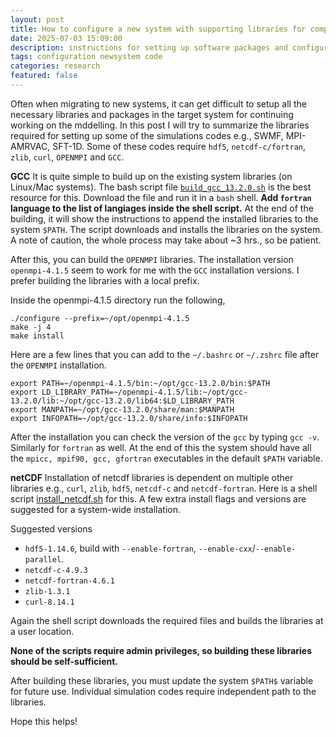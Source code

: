 ```yaml
---
layout: post
title: How to configure a new system with supporting libraries for compiling MHD models?
date: 2025-07-03 15:09:00
description: instructions for setting up software packages and configuring systems for global simulations 
tags: configuration newsystem code
categories: research
featured: false
---
```


Often when migrating to new systems, it can get difficult to setup all the necessary libraries and packages in the target system for 
continuing working on the mddelling. In this post I will try to summarize the libraries required for setting up some of the simulations codes e.g., 
SWMF, MPI-AMRVAC, SFT-1D. Some of these codes require `hdf5`, `netcdf-c/fortran`, `zlib`, `curl`, `OPENMPI` and `GCC`. 

**GCC**
It is quite simple to build up on the existing system libraries (on Linux/Mac systems). The bash script file [`build_gcc_13.2.0.sh`](https://github.com/darrenjs/howto/blob/master/build_scripts/build_gcc_13.2.0.sh) is the best resource for this. 
Download the file and run it in a `bash` shell. **Add `fortran` language to the list of langiages inside the shell script.** At the end of the building, it will show the instructions to append the installed libraries to the system `$PATH`. The script downloads and installs the libraries on the system. A note of caution, the whole process may take about ~3 hrs., so be patient.

After this, you can build the `OPENMPI` libraries. The installation version `openmpi-4.1.5` seem to work for me with the `GCC` installation versions. I prefer building the libraries with a local prefix.

Inside the openmpi-4.1.5 directory run the following,

```
./configure --prefix=~/opt/openmpi-4.1.5
make -j 4
make install
```

Here are a few lines that you can add to the `~/.bashrc` or `~/.zshrc` file after the `OPENMPI` installation.

```
export PATH=~/openmpi-4.1.5/bin:~/opt/gcc-13.2.0/bin:$PATH
export LD_LIBRARY_PATH=~/openmpi-4.1.5/lib:~/opt/gcc-13.2.0/lib:~/opt/gcc-13.2.0/lib64:$LD_LIBRARY_PATH
export MANPATH=~/opt/gcc-13.2.0/share/man:$MANPATH
export INFOPATH=~/opt/gcc-13.2.0/share/info:$INFOPATH
```

After the installation you can check the version of the `gcc` by typing `gcc -v`. Similarly for `fortran` as well. At the end of this the system should have all the `mpicc, mpif90, gcc, gfortran` executables in the default `$PATH` variable.

**netCDF**
Installation of netcdf libraries is dependent on multiple other libraries e.g., `curl`, `zlib`, `hdf5`, `netcdf-c` and `netcdf-fortran`. Here is a shell script [install_netcdf.sh](https://github.com/sr-dash/SFT-1D/blob/main/install_netcdf.sh) for this. A few extra install flags and versions are suggested for a system-wide installation.

Suggested versions 
* `hdf5-1.14.6`, build with `--enable-fortran`, `--enable-cxx`/`--enable-parallel`.
* `netcdf-c-4.9.3`
* `netcdf-fortran-4.6.1`
* `zlib-1.3.1`
* `curl-8.14.1`

Again the shell script downloads the required files and builds the libraries at a user location.


**None of the scripts require admin privileges, so building these libraries should be self-sufficient.** 

After building these libraries, you must update the system `$PATH$` variable for future use. Individual simulation codes require independent path to the libraries.

Hope this helps!
